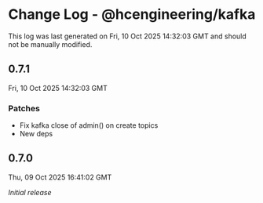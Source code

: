 # Change Log - @hcengineering/kafka

This log was last generated on Fri, 10 Oct 2025 14:32:03 GMT and should not be manually modified.

## 0.7.1
Fri, 10 Oct 2025 14:32:03 GMT

### Patches

- Fix kafka close of admin() on create topics
- New deps

## 0.7.0
Thu, 09 Oct 2025 16:41:02 GMT

_Initial release_

